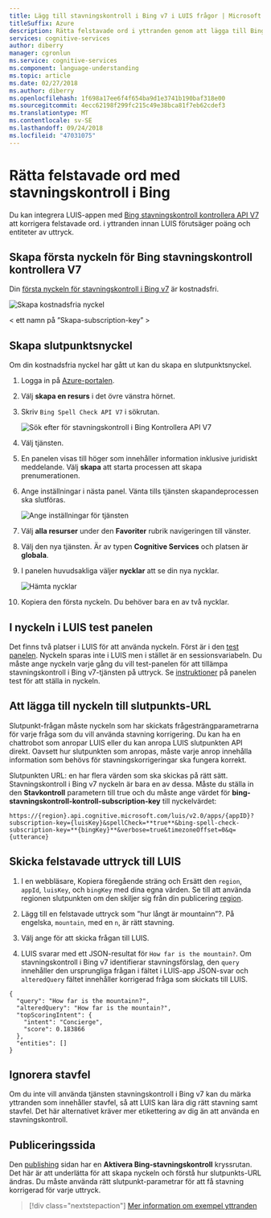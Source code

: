 ```yaml
---
title: Lägg till stavningskontroll i Bing v7 i LUIS frågor | Microsoft Docs
titleSuffix: Azure
description: Rätta felstavade ord i yttranden genom att lägga till Bing stavningskontroll kontrollera API V7 LUIS endpoint frågor.
services: cognitive-services
author: diberry
manager: cgronlun
ms.service: cognitive-services
ms.component: language-understanding
ms.topic: article
ms.date: 02/27/2018
ms.author: diberry
ms.openlocfilehash: 1f698a17ee6f4f654ba9d1e3741b190baf318e00
ms.sourcegitcommit: 4ecc62198f299fc215c49e38bca81f7eb62cdef3
ms.translationtype: MT
ms.contentlocale: sv-SE
ms.lasthandoff: 09/24/2018
ms.locfileid: "47031075"
---
```

# <a name="correct-misspelled-words-with-bing-spell-check"></a>Rätta felstavade ord med stavningskontroll i Bing

Du kan integrera LUIS-appen med [Bing stavningskontroll kontrollera API V7](https://azure.microsoft.com/services/cognitive-services/spell-check/) att korrigera felstavade ord. i yttranden innan LUIS förutsäger poäng och entiteter av uttryck. 

## <a name="create-first-key-for-bing-spell-check-v7"></a>Skapa första nyckeln för Bing stavningskontroll kontrollera V7
Din [första nyckeln för stavningskontroll i Bing v7](https://azure.microsoft.com/try/cognitive-services/?api=spellcheck-api) är kostnadsfri. 

![Skapa kostnadsfria nyckel](./media/luis-tutorial-bing-spellcheck/free-key.png)

< ett namn på ”Skapa-subscription-key” ></a>
## <a name="create-endpoint-key"></a>Skapa slutpunktsnyckel
Om din kostnadsfria nyckel har gått ut kan du skapa en slutpunktsnyckel.

1. Logga in på [Azure-portalen](https://portal.azure.com). 

2. Välj **skapa en resurs** i det övre vänstra hörnet.

3. Skriv `Bing Spell Check API V7` i sökrutan.

    ![Sök efter för stavningskontroll i Bing Kontrollera API V7](./media/luis-tutorial-bing-spellcheck/portal-search.png)

4. Välj tjänsten. 

5. En panelen visas till höger som innehåller information inklusive juridiskt meddelande. Välj **skapa** att starta processen att skapa prenumerationen. 

6. Ange inställningar i nästa panel. Vänta tills tjänsten skapandeprocessen ska slutföras.

    ![Ange inställningar för tjänsten](./media/luis-tutorial-bing-spellcheck/subscription-settings.png)

7. Välj **alla resurser** under den **Favoriter** rubrik navigeringen till vänster.

8. Välj den nya tjänsten. Är av typen **Cognitive Services** och platsen är **globala**. 

9. I panelen huvudsakliga väljer **nycklar** att se din nya nycklar.

    ![Hämta nycklar](./media/luis-tutorial-bing-spellcheck/grab-keys.png)

10. Kopiera den första nyckeln. Du behöver bara en av två nycklar. 

## <a name="using-the-key-in-luis-test-panel"></a>I nyckeln i LUIS test panelen
Det finns två platser i LUIS för att använda nyckeln. Först är i den [test panelen](luis-interactive-test.md#view-bing-spell-check-corrections-in-test-panel). Nyckeln sparas inte i LUIS men i stället är en sessionsvariabeln. Du måste ange nyckeln varje gång du vill test-panelen för att tillämpa stavningskontroll i Bing v7-tjänsten på uttryck. Se [instruktioner](luis-interactive-test.md#view-bing-spell-check-corrections-in-test-panel) på panelen test för att ställa in nyckeln.

## <a name="adding-the-key-to-the-endpoint-url"></a>Att lägga till nyckeln till slutpunkts-URL
Slutpunkt-frågan måste nyckeln som har skickats frågesträngparametrarna för varje fråga som du vill använda stavning korrigering. Du kan ha en chattrobot som anropar LUIS eller du kan anropa LUIS slutpunkten API direkt. Oavsett hur slutpunkten som anropas, måste varje anrop innehålla information som behövs för stavningskorrigeringar ska fungera korrekt.

Slutpunkten URL: en har flera värden som ska skickas på rätt sätt. Stavningskontroll i Bing v7 nyckeln är bara en av dessa. Måste du ställa in den **Stavkontroll** parametern till true och du måste ange värdet för **bing-stavningskontroll-kontroll-subscription-key** till nyckelvärdet:

`https://{region}.api.cognitive.microsoft.com/luis/v2.0/apps/{appID}?subscription-key={luisKey}&spellCheck=**true**&bing-spell-check-subscription-key=**{bingKey}**&verbose=true&timezoneOffset=0&q={utterance}`

## <a name="send-misspelled-utterance-to-luis"></a>Skicka felstavade uttryck till LUIS
1. I en webbläsare, Kopiera föregående sträng och Ersätt den `region`, `appId`, `luisKey`, och `bingKey` med dina egna värden. Se till att använda regionen slutpunkten om den skiljer sig från din publicering [region](luis-reference-regions.md).

2. Lägg till en felstavade uttryck som ”hur långt är mountainn”?. På engelska, `mountain`, med en `n`, är rätt stavning. 

3. Välj ange för att skicka frågan till LUIS.

4. LUIS svarar med ett JSON-resultat för `How far is the mountain?`. Om stavningskontroll i Bing v7 identifierar stavningsförslag, den `query` innehåller den ursprungliga frågan i fältet i LUIS-app JSON-svar och `alteredQuery` fältet innehåller korrigerad fråga som skickats till LUIS.

```
{
  "query": "How far is the mountainn?",
  "alteredQuery": "How far is the mountain?",
  "topScoringIntent": {
    "intent": "Concierge",
    "score": 0.183866
  },
  "entities": []
}
```

## <a name="ignore-spelling-mistakes"></a>Ignorera stavfel
Om du inte vill använda tjänsten stavningskontroll i Bing v7 kan du märka yttranden som innehåller stavfel, så att LUIS kan lära dig rätt stavning samt stavfel. Det här alternativet kräver mer etikettering av dig än att använda en stavningskontroll.

## <a name="publishing-page"></a>Publiceringssida
Den [publishing](luis-how-to-publish-app.md) sidan har en **Aktivera Bing-stavningskontroll** kryssrutan. Det här är att underlätta för att skapa nyckeln och förstå hur slutpunkts-URL ändras. Du måste använda rätt slutpunkt-parametrar för att få stavning korrigerad för varje uttryck. 

> [!div class="nextstepaction"]
> [Mer information om exempel yttranden](luis-how-to-add-example-utterances.md)

